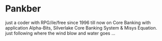 # Pankber
just a coder with RPG/ile/free since 1996 till now on Core Banking with application Alpha-Bits, Silverlake Core Banking System &amp; Misys Equation. just following where the wind blow and water goes ...
